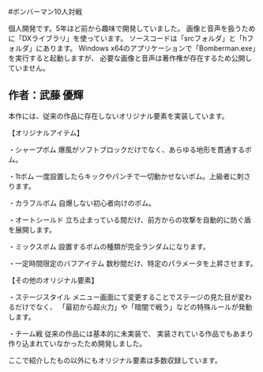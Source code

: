 #ボンバーマン10人対戦

個人開発です。5年ほど前から趣味で開発していました。
画像と音声を扱うために「DXライブラリ」を使っています。
ソースコードは「srcフォルダ」と「hフォルダ」にあります。
Windows x64のアプリケーションで「Bomberman.exe」を実行すると起動しますが、
必要な画像と音声は著作権が存在するため公開していません。

作者：武藤 優輝
---------------------------------------------------------------------------------

本作には、従来の作品に存在しないオリジナル要素を実装しています。

【オリジナルアイテム】

・シャープボム
	爆風がソフトブロックだけでなく、あらゆる地形を貫通するボム。

・1tボム
	一度設置したらキックやパンチで一切動かせないボム。上級者に刺さります。

・カラフルボム
	自爆しない初心者向けのボム。

・オートシールド
	立ち止まっている間だけ、前方からの攻撃を自動的に防ぐ盾を展開します。

・ミックスボム
	設置するボムの種類が完全ランダムになります。

・一定時間限定のバフアイテム
	数秒間だけ、特定のパラメータを上昇させます。


【その他のオリジナル要素】

・ステージスタイル
	メニュー画面にて変更することでステージの見た目が変わるだけでなく、
	「最初から超火力」や「暗闇で戦う」などの特殊ルールが発動します。

・チーム戦
	従来の作品には基本的に未実装で、
	実装されている作品でもあまり作り込まれていなかったため開発しました。

ここで紹介したもの以外にもオリジナル要素は多数収録しています。
